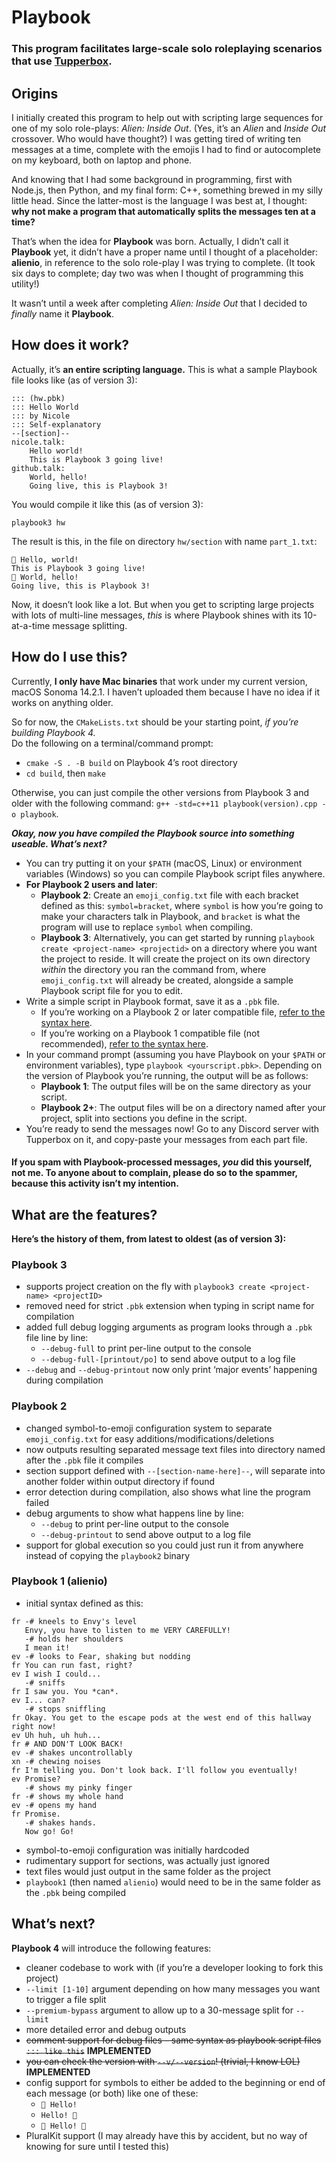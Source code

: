# Playbook
### This program facilitates large-scale solo roleplaying scenarios that use [Tupperbox](https://tupperbox.app).
## Origins
I initially created this program to help out with scripting large sequences for one of my solo role-plays: *Alien: Inside Out*. (Yes, it’s an *Alien* and *Inside Out* crossover. Who would have thought?) I was getting tired of writing ten messages at a time, complete with the emojis I had to find or autocomplete on my keyboard, both on laptop and phone.

And knowing that I had some background in programming, first with Node.js, then Python, and my final form: C++, something brewed in my silly little head. Since the latter-most is the language I was best at, I thought: **why not make a program that automatically splits the messages ten at a time?**

That’s when the idea for **Playbook** was born. Actually, I didn’t call it **Playbook** yet, it didn’t have a proper name until I thought of a placeholder: **alienio**, in reference to the solo role-play I was trying to complete. (It took six days to complete; day two was when I thought of programming this utility!)

It wasn’t until a week after completing *Alien: Inside Out* that I decided to *finally* name it **Playbook**.

## How does it work?
Actually, it’s **an entire scripting language.** This is what a sample Playbook file looks like (as of version 3):
```
::: (hw.pbk)
::: Hello World
::: by Nicole
::: Self-explanatory
--[section]--
nicole.talk:
    Hello world!
    This is Playbook 3 going live!
github.talk:
    World, hello!
    Going live, this is Playbook 3!
```
You would compile it like this (as of version 3):
```
playbook3 hw
```
The result is this, in the file on directory `hw/section` with name `part_1.txt`:
```
👩 Hello, world!
This is Playbook 3 going live!
🤖 World, hello!
Going live, this is Playbook 3!
```
Now, it doesn’t look like a lot. But when you get to scripting large projects with lots of multi-line messages, *this* is where Playbook shines with its 10-at-a-time message splitting.

## How do I use this?
Currently, **I only have Mac binaries** that work under my current version, macOS Sonoma 14.2.1. I haven’t uploaded them because I have no idea if it works on anything older.

So for now, the `CMakeLists.txt` should be your starting point, *if you’re building Playbook 4.*\
Do the following on a terminal/command prompt:
- `cmake -S . -B build` on Playbook 4’s root directory
- `cd build`, then `make`

Otherwise, you can just compile the other versions from Playbook 3 and older with the following command: `g++ -std=c++11 playbook(version).cpp -o playbook`.

***Okay, now you have compiled the Playbook source into something useable. What’s next?***
- You can try putting it on your `$PATH` (macOS, Linux) or environment variables (Windows) so you can compile Playbook script files anywhere.
- **For Playbook 2 users and later**:
  - **Playbook 2**: Create an `emoji_config.txt` file with each bracket defined as this: `symbol=bracket`, where `symbol` is how you’re going to make your characters talk in Playbook, and `bracket` is what the program will use to replace `symbol` when compiling.
  - **Playbook 3**: Alternatively, you can get started by running `playbook create <project-name> <projectid>` on a directory where you want the project to reside. It will create the project on its own directory *within* the directory you ran the command from, where `emoji_config.txt` will already be created, alongside a sample Playbook script file for you to edit.
- Write a simple script in Playbook format, save it as a `.pbk` file.
  - If you’re working on a Playbook 2 or later compatible file, [refer to the syntax here](https://github.com/elegantlyclandestine/playbook?tab=readme-ov-file#how-does-it-work).
  - If you’re working on a Playbook 1 compatible file (not recommended), [refer to the syntax here](https://github.com/elegantlyclandestine/playbook?tab=readme-ov-file#playbook-1-alienio).
- In your command prompt (assuming you have Playbook on your `$PATH` or environment variables), type `playbook <yourscript.pbk>`. Depending on the version of Playbook you’re running, the output will be as follows:
  - **Playbook 1**: The output files will be on the same directory as your script.
  - **Playbook 2+**: The output files will be on a directory named after your project, split into sections you define in the script.
- You’re ready to send the messages now! Go to any Discord server with Tupperbox on it, and copy-paste your messages from each part file.
#### If you spam with Playbook-processed messages, *you* did this yourself, not me. To anyone about to complain, please do so to the spammer, because this activity isn’t my intention.

## What are the features?
**Here’s the history of them, from latest to oldest (as of version 3):**
### Playbook 3
- supports project creation on the fly with `playbook3 create <project-name> <projectID>`
- removed need for strict `.pbk` extension when typing in script name for compilation
- added full debug logging arguments as program looks through a `.pbk` file line by line:
  - `--debug-full` to print per-line output to the console
  - `--debug-full-[printout/po]` to send above output to a log file
- `--debug` and `--debug-printout` now only print ‘major events’ happening during compilation

### Playbook 2
- changed symbol-to-emoji configuration system to separate `emoji_config.txt` for easy additions/modifications/deletions
- now outputs resulting separated message text files into directory named after the `.pbk` file it compiles
- section support defined with `--[section-name-here]--`, will separate into another folder within output directory if found
- error detection during compilation, also shows what line the program failed
- debug arguments to show what happens line by line:
  - `--debug` to print per-line output to the console
  - `--debug-printout` to send above output to a log file
- support for global execution so you could just run it from anywhere instead of copying the `playbook2` binary

### Playbook 1 (alienio)
- initial syntax defined as this:
```=== envy escape BEGIN ===
fr -# kneels to Envy's level
   Envy, you have to listen to me VERY CAREFULLY!
   -# holds her shoulders
   I mean it!
ev -# looks to Fear, shaking but nodding
fr You can run fast, right?
ev I wish I could...
   -# sniffs
fr I saw you. You *can*.
ev I... can?
   -# stops sniffling
fr Okay. You get to the escape pods at the west end of this hallway right now!
ev Uh huh, uh huh...
fr # AND DON'T LOOK BACK!
ev -# shakes uncontrollably
xn -# chewing noises
fr I'm telling you. Don't look back. I'll follow you eventually!
ev Promise?
   -# shows my pinky finger
fr -# shows my whole hand
ev -# opens my hand
fr Promise.
   -# shakes hands.
   Now go! Go!
```
- symbol-to-emoji configuration was initially hardcoded
- rudimentary support for sections, was actually just ignored
- text files would just output in the same folder as the project
- `playbook1` (then named `alienio`) would need to be in the same folder as the `.pbk` being compiled

## What’s next?
**Playbook 4** will introduce the following features:
- cleaner codebase to work with (if you’re a developer looking to fork this project)
- `--limit [1-10]` argument depending on how many messages you want to trigger a file split
- `--premium-bypass` argument to allow up to a 30-message split for `--limit`
- more detailed error and debug outputs
- ~~comment support for debug files – same syntax as playbook script files `::: like this`~~ **IMPLEMENTED**
- ~~you can check the version with `--v/--version`! (trivial, I know LOL)~~ **IMPLEMENTED**
- config support for symbols to either be added to the beginning or end of each message (or both) like one of these:
  - `👋 Hello!`
  - `Hello! 👋`
  - `👋 Hello! 👋`
- PluralKit support (I may already have this by accident, but no way of knowing for sure until I tested this)
